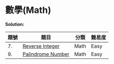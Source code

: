 # 數學(Math)

**Solution:**


| 題號 | 題目 | 分類 | 難易度 |
|-----|------|-----|-------|
|7.|[Reverse Integer](/Math/7-Reverse-Integer.md)|Math| Easy
|9.|[Palindrome Number](/Math/9-Palindrome-Number.md)|Math| Easy